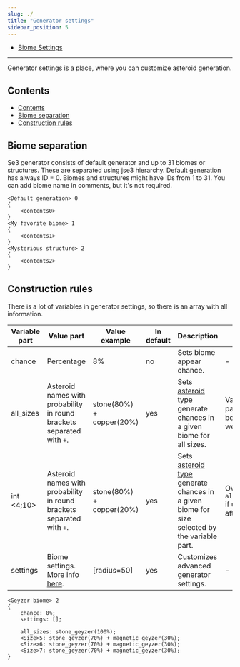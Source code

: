 ```yaml
---
slug: ./
title: "Generator settings"
sidebar_position: 5
---
```


-   [Biome Settings](./BiomeSettings)

---

Generator settings is a place, where you can customize asteroid generation.

## Contents

-   [Contents](#contents)
-   [Biome separation](#biome-separation)
-   [Construction rules](#construction-rules)

## Biome separation

Se3 generator consists of default generator and up to 31 biomes or structures. These are separated using jse3 hierarchy.
Default generation has always ID = 0. Biomes and structures might have IDs from 1 to 31. You can add biome name in comments,
but it's not required.

```text
<Default generation> 0
{
    <contents0>
}
<My favorite biome> 1
{
    <contents1>
}
<Mysterious structure> 2
{
    <contents2>
}
```

## Construction rules

There is a lot of variables in generator settings, so there is an array with all information.

| Variable part | Value part                                                            | Value example            | In default | Description                                                                                                              | Note                                       |
| ------------- | --------------------------------------------------------------------- | ------------------------ | ---------- | ------------------------------------------------------------------------------------------------------------------------ | ------------------------------------------ |
| chance        | Percentage                                                            | 8%                       | no         | Sets biome appear chance.                                                                                                | -                                          |
| all_sizes     | Asteroid names with probability in round brackets separated with `+`. | stone(80%) + copper(20%) | yes        | Sets [asteroid type](../../GameData/Asteroids) generate chances in a given biome for all sizes.                          | Variable part can be 0 as well.            |
| int <4;10>    | Asteroid names with probability in round brackets separated with `+`. | stone(80%) + copper(20%) | yes        | Sets [asteroid type](../../GameData/Asteroids) generate chances in a given biome for size selected by the variable part. | Overwrites `all_sizes` if used after that. |
| settings      | Biome settings. More info [here](./BiomeSettings).                    | [radius=50]              | yes        | Customizes advanced generator settings.                                                                                  | -                                          |

```text
<Geyzer biome> 2
{
	chance: 8%;
	settings: [];

	all_sizes: stone_geyzer(100%);
	<Size>5: stone_geyzer(70%) + magnetic_geyzer(30%);
	<Size>6: stone_geyzer(70%) + magnetic_geyzer(30%);
	<Size>7: stone_geyzer(70%) + magnetic_geyzer(30%);
}
```
